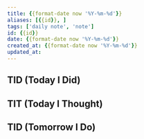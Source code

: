 ```yaml
---
title: {{format-date now '%Y-%m-%d'}}
aliases: [{{id}}, ]
tags: ['daily note', 'note']
id: {{id}}
date: {{format-date now '%Y-%m-%d'}}
created_at: {{format-date now '%Y-%m-%d'}}
updated_at:
---
```


## TID (Today I Did)

## TIT (Today I Thought)

## TID (Tomorrow I Do)
